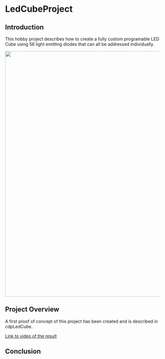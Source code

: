 # LedCubeProject

## Introduction

This hobby project describes how to create a fully custom programable LED Cube using 56 light emitting diodes that can all be addressed individually.

<img src="pictures/assembly.jpg" width="800"> 

## Project Overview

A first proof of concept of this project has been created and is described in cdpLedCube.

[Link to video of the result](https://s3.gifyu.com/images/ezgif.com-gif-maker2d098096f9595b45.gif)


## Conclusion
